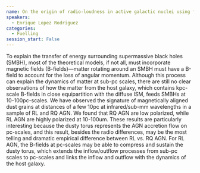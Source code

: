 ```yaml
---
name: On the origin of radio-loudness in active galactic nuclei using far-infrared polarimetric observations
speakers:
  - Enrique Lopez Rodriguez
categories:
  - Fuelling
session_start: False
---
```


To explain the transfer of energy surrounding supermassive black holes (SMBH), most of the theoretical models, if not all, must incorporate magnetic fields (B-fields)—matter rotating around an SMBH must have a B-field to account for the loss of angular momentum. Although this process can explain the dynamics of matter at sub-pc scales, there are still no clear observations of how the matter from the host galaxy, which contains kpc-scale B-fields in close equipartition with the diffuse ISM, feeds SMBHs at 10-100pc-scales.
We have observed the signature of magnetically aligned dust grains at distances of a few 10pc at infrared/sub-mm wavelengths in a sample of RL and RQ AGN. We found that RQ AGN are low polarized, while RL AGN are highly polarized at 10-100um. These results are particularly interesting because the dusty torus represents the AGN accretion flow on pc-scales, and this result, besides the radio differences, may be the most telling and dramatic empirical difference between RL vs. RQ AGN. For RL AGN, the B-fields at pc-scales may be able to compress and sustain the dusty torus, which extends the inflow/outflow processes from sub-pc scales to pc-scales and links the inflow and outflow with the dynamics of the host galaxy.